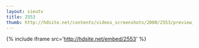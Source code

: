 ```yaml
---
layout: sieutv
title: 2553
thumb: http://hdsite.net/contents/videos_screenshots/2000/2553/preview_360p.mp4.jpg
---
```

{% include iframe src='http://hdsite.net/embed/2553' %}
 

